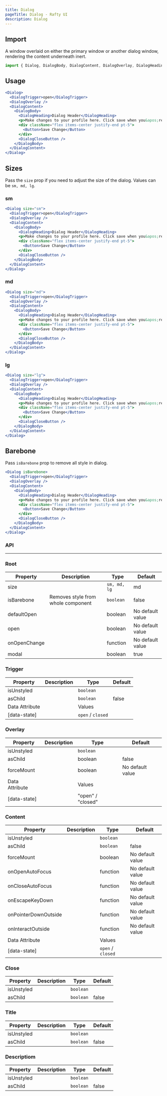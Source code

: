 ```yaml
---
title: Dialog
pageTitle: Dialog - Rafty UI
description: Dialog
---
```


## Import

A window overlaid on either the primary window or another dialog window, rendering the content underneath inert.

```jsx
import { Dialog, DialogBody, DialogContent, DialogOverlay, DialogHeading, DialogTrigger, DialogCloseButton } from "@rafty/ui";
```

## Usage

```jsx
<Dialog>
  <DialogTrigger>open</DialogTrigger>
  <DialogOverlay />
  <DialogContent>
    <DialogBody>
      <DialogHeading>Dialog Header</DialogHeading>
      <p>Make changes to your profile here. Click save when you&apos;re done.</p>
      <div className="flex items-center justify-end pt-5">
        <Button>Save Change</Button>
      </div>
      <DialogCloseButton />
    </DialogBody>
  </DialogContent>
</Dialog>
```

## Sizes

Pass the `size` prop if you need to adjust the size of the dialog. Values can be `sm, md, lg`.

### sm

```jsx
<Dialog size="sm">
  <DialogTrigger>open</DialogTrigger>
  <DialogOverlay />
  <DialogContent>
    <DialogBody>
      <DialogHeading>Dialog Header</DialogHeading>
      <p>Make changes to your profile here. Click save when you&apos;re done.</p>
      <div className="flex items-center justify-end pt-5">
        <Button>Save Change</Button>
      </div>
      <DialogCloseButton />
    </DialogBody>
  </DialogContent>
</Dialog>
```

### md

```jsx
<Dialog size="md">
  <DialogTrigger>open</DialogTrigger>
  <DialogOverlay />
  <DialogContent>
    <DialogBody>
      <DialogHeading>Dialog Header</DialogHeading>
      <p>Make changes to your profile here. Click save when you&apos;re done.</p>
      <div className="flex items-center justify-end pt-5">
        <Button>Save Change</Button>
      </div>
      <DialogCloseButton />
    </DialogBody>
  </DialogContent>
</Dialog>
```

### lg

```jsx
<Dialog size="lg">
  <DialogTrigger>open</DialogTrigger>
  <DialogOverlay />
  <DialogContent>
    <DialogBody>
      <DialogHeading>Dialog Header</DialogHeading>
      <p>Make changes to your profile here. Click save when you&apos;re done.</p>
      <div className="flex items-center justify-end pt-5">
        <Button>Save Change</Button>
      </div>
      <DialogCloseButton />
    </DialogBody>
  </DialogContent>
</Dialog>
```

## Barebone

Pass `isBarebone` prop to remove all style in dialog.

```jsx
<Dialog isBarebone>
  <DialogTrigger>open</DialogTrigger>
  <DialogOverlay />
  <DialogContent>
    <DialogBody>
      <DialogHeading>Dialog Header</DialogHeading>
      <p>Make changes to your profile here. Click save when you&apos;re done.</p>
      <div className="flex items-center justify-end pt-5">
        <Button>Save Change</Button>
      </div>
      <DialogCloseButton />
    </DialogBody>
  </DialogContent>
</Dialog>
```

### API

---

### Root

| Property     | Description                        | Type         | Default          |
| ------------ | ---------------------------------- | ------------ | ---------------- |
| size         |                                    | `sm, md, lg` | md               |
| isBarebone   | Removes style from whole component | `boolean`    | false            |
| defaultOpen  |                                    | boolean      | No default value |
| open         |                                    | boolean      | No default value |
| onOpenChange |                                    | function     | No default value |
| modal        |                                    | boolean      | true             |

### Trigger

| Property       | Description | Type              | Default |
| -------------- | ----------- | ----------------- | ------- |
| isUnstyled     |             | `boolean`         |         |
| asChild        |             | `boolean`         | false   |
| Data Attribute |             | Values            |         |
| [data-state]   |             | `open` / `closed` |         |

### Overlay

| Property       | Description | Type              | Default          |
| -------------- | ----------- | ----------------- | ---------------- |
| isUnstyled     |             | `boolean`         |                  |
| asChild        |             | boolean           | false            |
| forceMount     |             | boolean           | No default value |
| Data Attribute |             | Values            |                  |
| [data-state]   |             | "open" / "closed" |                  |

### Content

| Property             | Description | Type              | Default          |
| -------------------- | ----------- | ----------------- | ---------------- |
| isUnstyled           |             | `boolean`         |                  |
| asChild              |             | `boolean`         | false            |
| forceMount           |             | boolean           | No default value |
| onOpenAutoFocus      |             | function          | No default value |
| onCloseAutoFocus     |             | function          | No default value |
| onEscapeKeyDown      |             | function          | No default value |
| onPointerDownOutside |             | function          | No default value |
| onInteractOutside    |             | function          | No default value |
| Data Attribute       |             | Values            |                  |
| [data-state]         |             | `open` / `closed` |                  |

### Close

| Property   | Description | Type      | Default |
| ---------- | ----------- | --------- | ------- |
| isUnstyled |             | `boolean` |         |
| asChild    |             | `boolean` | false   |

### Title

| Property   | Description | Type      | Default |
| ---------- | ----------- | --------- | ------- |
| isUnstyled |             | `boolean` |         |
| asChild    |             | `boolean` | false   |

### Descriptiom

| Property   | Description | Type      | Default |
| ---------- | ----------- | --------- | ------- |
| isUnstyled |             | `boolean` |         |
| asChild    |             | `boolean` | false   |
